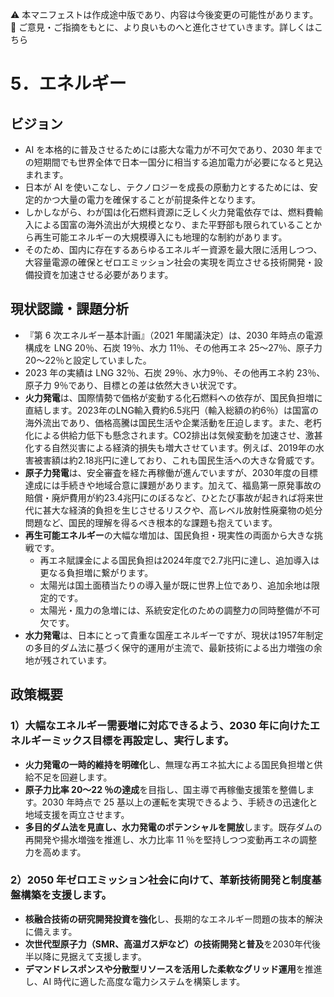 ⚠️ 本マニフェストは作成途中版であり、内容は今後変更の可能性があります。  
💬 ご意見・ご指摘をもとに、より良いものへと進化させていきます。詳しくはこちら

# 5．エネルギー

## ビジョン

* AI を本格的に普及させるためには膨大な電力が不可欠であり、2030 年までの短期間でも世界全体で日本一国分に相当する追加電力が必要になると見込まれます。  
* 日本が AI を使いこなし、テクノロジーを成長の原動力とするためには、安定的かつ大量の電力を確保することが前提条件となります。  
* しかしながら、わが国は化石燃料資源に乏しく火力発電依存では、燃料費輸入による国富の海外流出が大規模となり、また平野部も限られていることから再生可能エネルギーの大規模導入にも地理的な制約があります。  
* そのため、国内に存在するあらゆるエネルギー資源を最大限に活用しつつ、大容量電源の確保とゼロエミッション社会の実現を両立させる技術開発・設備投資を加速させる必要があります。

## 現状認識・課題分析

* 『第 6 次エネルギー基本計画』（2021 年閣議決定）は、2030 年時点の電源構成を LNG 20％、石炭 19％、水力 11％、その他再エネ 25〜27％、原子力 20〜22％と設定していました。  
* 2023 年の実績は LNG 32％、石炭 29％、水力9％、その他再エネ約 23％、原子力 9％であり、目標との差は依然大きい状況です。
* **火力発電**は、国際情勢で価格が変動する化石燃料への依存が、国民負担増に直結します。2023年のLNG輸入費約6.5兆円（輸入総額の約6％）は国富の海外流出であり、価格高騰は国民生活や企業活動を圧迫します。また、老朽化による供給力低下も懸念されます。CO2排出は気候変動を加速させ、激甚化する自然災害による経済的損失も増大させています。例えば、2019年の水害被害額は約2.18兆円に達しており、これも国民生活への大きな脅威です。
* **原子力発電**は、安全審査を経た再稼働が進んでいますが、2030年度の目標達成には手続きや地域合意に課題があります。加えて、福島第一原発事故の賠償・廃炉費用が約23.4兆円にのぼるなど、ひとたび事故が起きれば将来世代に甚大な経済的負担を生じさせるリスクや、高レベル放射性廃棄物の処分問題など、国民的理解を得るべき根本的な課題も抱えています。
* **再生可能エネルギー**の大幅な増加は、国民負担・現実性の両面から大きな挑戦です。  
  * 再エネ賦課金による国民負担は2024年度で2.7兆円に達し、追加導入は更なる負担増に繋がります。  
  * 太陽光は国土面積当たりの導入量が既に世界上位であり、追加余地は限定的です。  
  * 太陽光・風力の急増には、系統安定化のための調整力の同時整備が不可欠です。  
* **水力発電**は、日本にとって貴重な国産エネルギーですが、現状は1957年制定の多目的ダム法に基づく保守的運用が主流で、最新技術による出力増強の余地が残されています。

## 政策概要

### 1）大幅なエネルギー需要増に対応できるよう、2030 年に向けたエネルギーミックス目標を再設定し、実行します。 
* **火力発電の一時的維持を明確化**し、無理な再エネ拡大による国民負担増と供給不足を回避します。  
* **原子力比率 20〜22 ％の達成**を目指し、国主導で再稼働支援策を整備します。2030 年時点で 25 基以上の運転を実現できるよう、手続きの迅速化と地域支援を両立させます。  
* **多目的ダム法を見直し、水力発電のポテンシャルを開放**します。既存ダムの再開発や揚水増強を推進し、水力比率 11 ％を堅持しつつ変動再エネの調整力を高めます。  
### 2）2050 年ゼロエミッション社会に向けて、革新技術開発と制度基盤構築を支援します。  
* **核融合技術の研究開発投資を強化**し、長期的なエネルギー問題の抜本的解決に備えます。  
* **次世代型原子力（SMR、高温ガス炉など）の技術開発と普及**を2030年代後半以降に見据えて支援します。  
* **デマンドレスポンスや分散型リソースを活用した柔軟なグリッド運用**を推進し、AI 時代に適した高度な電力システムを構築します。
